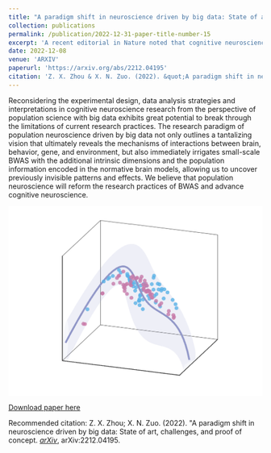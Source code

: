```yaml
---
title: "A paradigm shift in neuroscience driven by big data: State of art, challenges, and proof of concept"
collection: publications
permalink: /publication/2022-12-31-paper-title-number-15
excerpt: 'A recent editorial in Nature noted that cognitive neuroscience is at a crossroads where it is a thorny issue to reliably reveal brain-behavior associations. This commentary sketches a big data science way out for cognitive neuroscience, namely population neuroscience. In terms of design, analysis, and interpretations, population neuroscience research takes the design control to an unprecedented level, greatly expands the dimensions of the data analysis space, and paves a paradigm shift for exploring mechanisms on brain-behavior associations.'
date: 2022-12-08
venue: 'ARXIV'
paperurl: 'https://arxiv.org/abs/2212.04195'
citation: 'Z. X. Zhou & X. N. Zuo. (2022). &quot;A paradigm shift in neuroscience driven by big data: State of art, challenges, and proof of concept.&quot; <i>arXiv</i>, 	arXiv:2212.04195.'
---
```

Reconsidering the experimental design, data analysis strategies and interpretations in cognitive neuroscience research from the perspective of population science with big data exhibits great potential to break through the limitations of current research practices. The research paradigm of population neuroscience driven by big data not 
only outlines a tantalizing vision that ultimately reveals the mechanisms of interactions between brain, behavior, gene, and environment, but also immediately irrigates small-scale BWAS with the additional intrinsic dimensions and the population information encoded in the normative brain models, allowing us to uncover previously invisible patterns and effects. We believe that population neuroscience will reform the research practices of BWAS and advance cognitive neuroscience.

<img src='https://github.com/zuoxinian/CCS/blob/master/projects/chartdemo/AnimatedChange3D.gif' align="middle"><br/>

[Download paper here](https://arxiv.org/ftp/arxiv/papers/2212/2212.04195.pdf)

Recommended citation: Z. X. Zhou; X. N. Zuo. (2022). &quot;A paradigm shift in neuroscience driven by big data: State of art, challenges, and proof of concept. [<i>arXiv</i>](https://arxiv.org/), arXiv:2212.04195.
